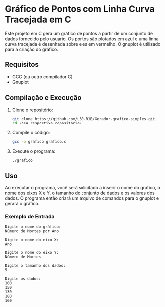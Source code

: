 # Gráfico de Pontos com Linha Curva Tracejada em C

Este projeto em C gera um gráfico de pontos a partir de um conjunto de dados fornecido pelo usuário. Os pontos são plotados em azul e uma linha curva tracejada é desenhada sobre eles em vermelho. O gnuplot é utilizado para a criação do gráfico.

## Requisitos

- GCC (ou outro compilador C)
- Gnuplot

## Compilação e Execução

1. Clone o repositório:

    ```sh
    git clone https://github.com/L30-R1B/Gerador-grafico-simples.git
    cd <seu respectivo repositório>
    ```

2. Compile o código:

    ```sh
    gcc -o grafico grafico.c
    ```

3. Execute o programa:

    ```sh
    ./grafico
    ```

## Uso

Ao executar o programa, você será solicitado a inserir o nome do gráfico, o nome dos eixos X e Y, o tamanho do conjunto de dados e os valores dos dados. O programa então criará um arquivo de comandos para o gnuplot e gerará o gráfico.

### Exemplo de Entrada

```plaintext
Digite o nome do gráfico:
Número de Mortes por Ano

Digite o nome do eixo X:
Ano

Digite o nome do eixo Y:
Número de Mortes

Digite o tamanho dos dados:
5

Digite os dados:
100
150
130
180
160
